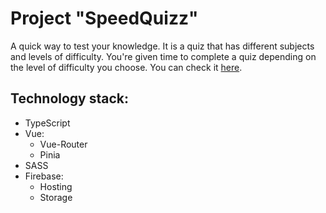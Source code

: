 # Project "SpeedQuizz"

A quick way to test your knowledge. It is a quiz that has different subjects and levels of difficulty. You're given time to complete a quiz depending on the level of difficulty you choose. You can check it [here]().

## Technology stack:

- TypeScript
- Vue:
  - Vue-Router
  - Pinia
- SASS
- Firebase:
  - Hosting
  - Storage
